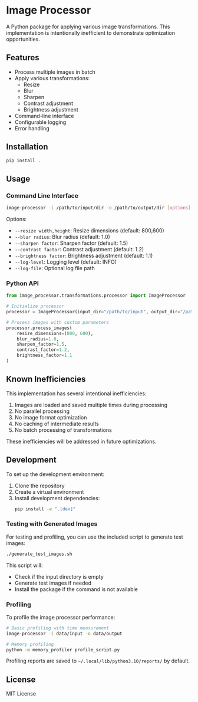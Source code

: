 # Image Processor

A Python package for applying various image transformations. This implementation is intentionally inefficient to demonstrate optimization opportunities.

## Features

- Process multiple images in batch
- Apply various transformations:
  - Resize
  - Blur
  - Sharpen
  - Contrast adjustment
  - Brightness adjustment
- Command-line interface
- Configurable logging
- Error handling

## Installation

```bash
pip install .
```

## Usage

### Command Line Interface

```bash
image-processor -i /path/to/input/dir -o /path/to/output/dir [options]
```

Options:
- `--resize width,height`: Resize dimensions (default: 800,600)
- `--blur radius`: Blur radius (default: 1.0)
- `--sharpen factor`: Sharpen factor (default: 1.5)
- `--contrast factor`: Contrast adjustment (default: 1.2)
- `--brightness factor`: Brightness adjustment (default: 1.1)
- `--log-level`: Logging level (default: INFO)
- `--log-file`: Optional log file path

### Python API

```python
from image_processor.transformations.processor import ImageProcessor

# Initialize processor
processor = ImageProcessor(input_dir="/path/to/input", output_dir="/path/to/output")

# Process images with custom parameters
processor.process_images(
    resize_dimensions=(800, 600),
    blur_radius=1.0,
    sharpen_factor=1.5,
    contrast_factor=1.2,
    brightness_factor=1.1
)
```

## Known Inefficiencies

This implementation has several intentional inefficiencies:
1. Images are loaded and saved multiple times during processing
2. No parallel processing
3. No image format optimization
4. No caching of intermediate results
5. No batch processing of transformations

These inefficiencies will be addressed in future optimizations.

## Development

To set up the development environment:

1. Clone the repository
2. Create a virtual environment
3. Install development dependencies:
   ```bash
   pip install -e ".[dev]"
   ```

### Testing with Generated Images

For testing and profiling, you can use the included script to generate test images:

```bash
./generate_test_images.sh
```

This script will:
- Check if the input directory is empty
- Generate test images if needed
- Install the package if the command is not available

### Profiling

To profile the image processor performance:

```bash
# Basic profiling with time measurement
image-processor -i data/input -o data/output

# Memory profiling
python -m memory_profiler profile_script.py
```

Profiling reports are saved to `~/.local/lib/python3.10/reports/` by default.

## License

MIT License
